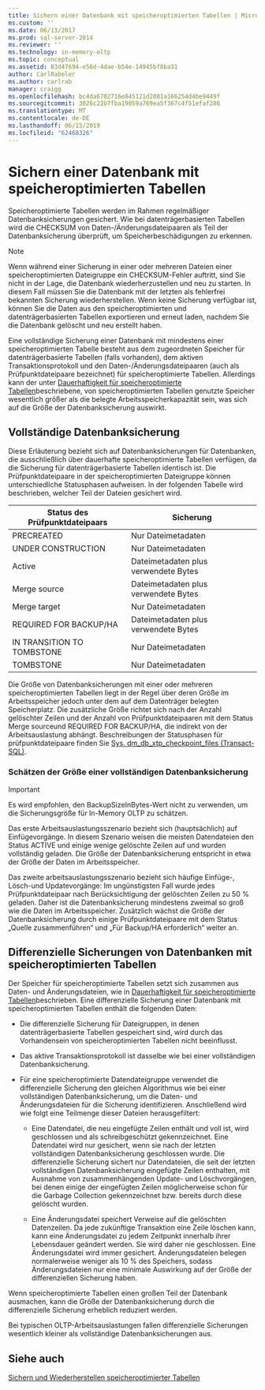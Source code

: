 ```yaml
---
title: Sichern einer Datenbank mit speicheroptimierten Tabellen | Microsoft-Dokumentation
ms.custom: ''
ms.date: 06/13/2017
ms.prod: sql-server-2014
ms.reviewer: ''
ms.technology: in-memory-oltp
ms.topic: conceptual
ms.assetid: 83d47694-e56d-4dae-b54e-14945bf8ba31
author: CarlRabeler
ms.author: carlrab
manager: craigg
ms.openlocfilehash: bc4da6702716e845121d2081a166254d4be9449f
ms.sourcegitcommit: 3026c22b7fba19059a769ea5f367c4f51efaf286
ms.translationtype: MT
ms.contentlocale: de-DE
ms.lasthandoff: 06/15/2019
ms.locfileid: "62468326"
---
```

# <a name="backing-up-a-database-with-memory-optimized-tables"></a>Sichern einer Datenbank mit speicheroptimierten Tabellen
  Speicheroptimierte Tabellen werden im Rahmen regelmäßiger Datenbanksicherungen gesichert. Wie bei datenträgerbasierten Tabellen wird die CHECKSUM von Daten-/Änderungsdateipaaren als Teil der Datenbanksicherung überprüft, um Speicherbeschädigungen zu erkennen.  
  
> [!NOTE]  
>  Wenn während einer Sicherung in einer oder mehreren Dateien einer speicheroptimierten Dateigruppe ein CHECKSUM-Fehler auftritt, sind Sie nicht in der Lage, die Datenbank wiederherzustellen und neu zu starten. In diesem Fall müssen Sie die Datenbank mit der letzten als fehlerfrei bekannten Sicherung wiederherstellen. Wenn keine Sicherung verfügbar ist, können Sie die Daten aus den speicheroptimierten und datenträgerbasierten Tabellen exportieren und erneut laden, nachdem Sie die Datenbank gelöscht und neu erstellt haben.  
  
 Eine vollständige Sicherung einer Datenbank mit mindestens einer speicheroptimierten Tabelle besteht aus dem zugeordneten Speicher für datenträgerbasierte Tabellen (falls vorhanden), dem aktiven Transaktionsprotokoll und den Daten-/Änderungsdateipaaren (auch als Prüfpunktdateipaare bezeichnet) für speicheroptimierte Tabellen. Allerdings kann der unter [Dauerhaftigkeit für speicheroptimierte Tabellen](memory-optimized-tables.md)beschriebene, von speicheroptimierten Tabellen genutzte Speicher wesentlich größer als die belegte Arbeitsspeicherkapazität sein, was sich auf die Größe der Datenbanksicherung auswirkt.  
  
## <a name="full-database-backup"></a>Vollständige Datenbanksicherung  
 Diese Erläuterung bezieht sich auf Datenbanksicherungen für Datenbanken, die ausschließlich über dauerhafte speicheroptimierte Tabellen verfügen, da die Sicherung für datenträgerbasierte Tabellen identisch ist. Die Prüfpunktdateipaare in der speicheroptimierten Dateigruppe können unterschiedliche Statusphasen aufweisen. In der folgenden Tabelle wird beschrieben, welcher Teil der Dateien gesichert wird.  
  
|Status des Prüfpunktdateipaars|Sicherung|  
|--------------------------------|------------|  
|PRECREATED|Nur Dateimetadaten|  
|UNDER CONSTRUCTION|Nur Dateimetadaten|  
|Active|Dateimetadaten plus verwendete Bytes|  
|Merge source|Dateimetadaten plus verwendete Bytes|  
|Merge target|Nur Dateimetadaten|  
|REQUIRED FOR BACKUP/HA|Dateimetadaten plus verwendete Bytes|  
|IN TRANSITION TO TOMBSTONE|Nur Dateimetadaten|  
|TOMBSTONE|Nur Dateimetadaten|  
  
 Die Größe von Datenbanksicherungen mit einer oder mehreren speicheroptimierten Tabellen liegt in der Regel über deren Größe im Arbeitsspeicher jedoch unter dem auf dem Datenträger belegten Speicherplatz. Die zusätzliche Größe richtet sich nach der Anzahl gelöschter Zeilen und der Anzahl von Prüfpunktdateipaaren mit dem Status Merge sourceund REQUIRED FOR BACKUP/HA, die indirekt von der Arbeitsauslastung abhängt. Beschreibungen der Statusphasen für prüfpunktdateipaare finden Sie [Sys. dm_db_xtp_checkpoint_files &#40;Transact-SQL&#41;](/sql/relational-databases/system-dynamic-management-views/sys-dm-db-xtp-checkpoint-files-transact-sql).  
  
### <a name="estimating-size-of-full-database-backup"></a>Schätzen der Größe einer vollständigen Datenbanksicherung  
  
> [!IMPORTANT]  
>  Es wird empfohlen, den BackupSizeInBytes-Wert nicht zu verwenden, um die Sicherungsgröße für In-Memory OLTP zu schätzen.  
  
 Das erste Arbeitsauslastungsszenario bezieht sich (hauptsächlich) auf Einfügevorgänge. In diesem Szenario weisen die meisten Datendateien den Status ACTIVE und einige wenige gelöschte Zeilen auf und wurden vollständig geladen. Die Größe der Datenbanksicherung entspricht in etwa der Größe der Daten im Arbeitsspeicher.  
  
 Das zweite arbeitsauslastungsszenario bezieht sich häufige Einfüge-, Lösch-und Updatevorgänge: Im ungünstigsten Fall wurde jedes Prüfpunktdateipaar nach Berücksichtigung der gelöschten Zeilen zu 50 % geladen. Daher ist die Datenbanksicherung mindestens zweimal so groß wie die Daten im Arbeitsspeicher. Zusätzlich wächst die Größe der Datenbanksicherung durch einige Prüfpunktdateipaare mit dem Status „Quelle zusammenführen“ und „Für Backup/HA erforderlich“ weiter an.  
  
## <a name="differential-backups-of-databases-with-memory-optimized-tables"></a>Differenzielle Sicherungen von Datenbanken mit speicheroptimierten Tabellen  
 Der Speicher für speicheroptimierte Tabellen setzt sich zusammen aus Daten- und Änderungsdateien, wie in [Dauerhaftigkeit für speicheroptimierte Tabellen](memory-optimized-tables.md)beschrieben. Eine differenzielle Sicherung einer Datenbank mit speicheroptimierten Tabellen enthält die folgenden Daten:  
  
-   Die differenzielle Sicherung für Dateigruppen, in denen datenträgerbasierte Tabellen gespeichert sind, wird durch das Vorhandensein von speicheroptimierten Tabellen nicht beeinflusst.  
  
-   Das aktive Transaktionsprotokoll ist dasselbe wie bei einer vollständigen Datenbanksicherung.  
  
-   Für eine speicheroptimierte Datendateigruppe verwendet die differenzielle Sicherung den gleichen Algorithmus wie bei einer vollständigen Datenbanksicherung, um die Daten- und Änderungsdateien für die Sicherung identifizieren. Anschließend wird wie folgt eine Teilmenge dieser Dateien herausgefiltert:  
  
    -   Eine Datendatei, die neu eingefügte Zeilen enthält und voll ist, wird geschlossen und als schreibgeschützt gekennzeichnet. Eine Datendatei wird nur gesichert, wenn sie nach der letzten vollständigen Datenbanksicherung geschlossen wurde. Die differenzielle Sicherung sichert nur Datendateien, die seit der letzten vollständigen Datenbanksicherung eingefügte Zeilen enthalten, mit Ausnahme von zusammenhängenden Update- und Löschvorgängen, bei denen einige der eingefügten Zeilen möglicherweise schon für die Garbage Collection gekennzeichnet bzw. bereits durch diese gelöscht wurden.  
  
    -   Eine Änderungsdatei speichert Verweise auf die gelöschten Datenzeilen. Da jede zukünftige Transaktion eine Zeile löschen kann, kann eine Änderungsdatei zu jedem Zeitpunkt innerhalb ihrer Lebensdauer geändert werden. Sie wird daher nie geschlossen. Eine Änderungsdatei wird immer gesichert. Änderungsdateien belegen normalerweise weniger als 10 % des Speichers, sodass Änderungsdateien nur eine minimale Auswirkung auf der Größe der differenziellen Sicherung haben.  
  
 Wenn speicheroptimierte Tabellen einen großen Teil der Datenbank ausmachen, kann die Größe der Datenbanksicherung durch die differenzielle Sicherung erheblich reduziert werden.  
  
 Bei typischen OLTP-Arbeitsauslastungen fallen differenzielle Sicherungen wesentlich kleiner als vollständige Datenbanksicherungen aus.  
  
## <a name="see-also"></a>Siehe auch  
 [Sichern und Wiederherstellen speicheroptimierter Tabellen](restore-and-recovery-of-memory-optimized-tables.md)  
  
  
